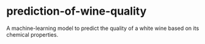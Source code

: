 # prediction-of-wine-quality
A machine-learning model to predict the quality of a white wine based on its chemical properties.
